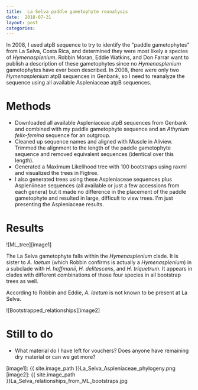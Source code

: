 ```yaml
---
title:  La Selva paddle gametophyte reanalysis
date:  2018-07-31
layout: post
categories:
---
```

In 2008, I used atpB sequence to try to identify the "paddle gametophytes" from La Selva, Costa Rica, and determined they were most likely a species of _Hymenasplenium_.  Robbin Moran, Eddie Watkins, and Don Farrar want to publish a description of these gametophytes since no _Hymenasplenium_ gametophytes have ever been described. In 2008, there were only two _Hymenasplenium_ atpB sequences in Genbank, so I need to reanalyze the sequence using all available Aspleniaceae atpB sequences.

# Methods

  * Downloaded all available Aspleniaceae atpB sequences from Genbank and combined with my paddle gametophyte sequence and an _Athyrium felix-femina_ sequence for an outgroup.
  * Cleaned up sequence names and aligned with Muscle in Aliview. Trimmed the alignment to the length of the paddle gametophyte sequence and removed equivalent sequences (identical over this length).
  * Generated a Maximum Likelihood tree with 100 bootstraps using raxml and visualized the trees in Figtree.
  * I also generated trees using these Aspleniaceae sequences plus Aspleniineae sequences (all available or just a few accessions from each genera) but it made no difference in the placement of the paddle gametophyte and resulted in large, difficult to view trees. I'm just presenting the Aspleniaceae results.

# Results

![ML_tree][image1]

  The La Selva gametophyte falls within the _Hymenasplenium_ clade. It is sister to _A. laetum_ (which Robbin confirms is actually a _Hymenasplenium_) in a subclade with _H. hoffmanii_, _H. delitescens_, and _H. triquetrum_. It appears in clades with different combinations of those four species in all bootstrap trees as well.

  According to Robbin and Eddie, _A. laetum_ is not known to be present at La Selva.

![Bootstrapped_relationships][image2]

# Still to do

  * What material do I have left for vouchers? Does anyone have remaining dry material or can we get more?

[image1]: {{ site.image_path }}La_Selva_Aspleniaceae_phylogeny.png
[image2]: {{ site.image_path }}La_Selva_relationships_from_ML_bootstraps.jpg
